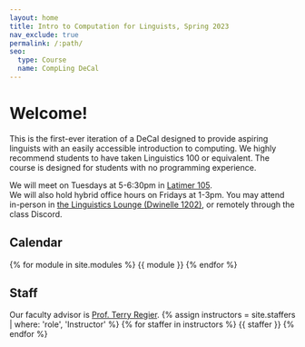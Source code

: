```yaml
---
layout: home
title: Intro to Computation for Linguists, Spring 2023
nav_exclude: true
permalink: /:path/
seo:
  type: Course
  name: CompLing DeCal
---
```


# Welcome!
This is the first-ever iteration of a DeCal designed to provide aspiring linguists with an easily accessible introduction to computing. We highly recommend students to have taken Linguistics 100 or equivalent. The course is designed for students with no programming experience.

We will meet on Tuesdays at 5-6:30pm in [Latimer 105](https://goo.gl/maps/Pm1BaTQLF4zWsKRV9). 
<br>
We will also hold hybrid office hours on Fridays at 1-3pm. You may attend in-person in [the Linguistics Lounge (Dwinelle 1202)](https://goo.gl/maps/ijwJZkd7UjrLRtNU7), or remotely through the class Discord.
## Calendar
{% for module in site.modules %}
{{ module }}
{% endfor %}
## Staff
Our faculty advisor is [Prof. Terry Regier](https://lclab.berkeley.edu/regier/).
{% assign instructors = site.staffers | where: 'role', 'Instructor' %}
{% for staffer in instructors %}
{{ staffer }}
{% endfor %}
